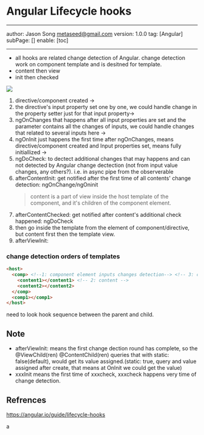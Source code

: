 # Angular Lifecycle hooks
---
author: Jason Song <metaseed@gmail.com>
version: 1.0.0
tag: [Angular]
subPage: []
enable: [toc]

---
* all hooks are related change detection of Angular. change detection work on component template and is desitned for template.
* content then view
* init then checked

![](https://lh4.googleusercontent.com/jqfQIpB5PJcoOn8n9fMW466u69Fs-kS4pKMzr3nKPmLRj_T730J9MB3kBRfaI9A_T3T5PFYOsjL0lSJkl_NifKbzhOJgkZKU5bQmiZhXwz8Tcu_uT6rsSlA8gFF5hl-YBRybh0RA)
1. directive/component created -> 
1. the directive's input property set one by one, we could handle change in the property setter just for that input property-> 
1. ngOnChanges that happens after all input properties are set and the parameter contains all the changes of inputs, we could handle changes that related to several inputs here ->
1. ngOnInit just happens the first time after ngOnChanges, means directive/component created and Input properties set, means fully initiallized ->
1. ngDoCheck: to dectect additional changes that may happens and can not detected by Angular change dectection (not from input value changes, any others?). i.e. in async pipe from the observerable 
1. afterContentInit: get notified after the first time of all contents' change detection: ngOnChange/ngOninit
   > content is a part of view inside the host template of the component, and it's children of the component element.
1. afterContentChecked: get notified after content's additional check happened: ngDoCheck
1. then go inside the template from the element of component/directive, but content first then the template view.
1. afterViewInit: 

### change detection orders of templates
```html
<host>
  <comp> <!--1: component element inputs changes detection--> <!-- 3: component template -->
    <content1></content1> <!-- 2: content -->
    <content2></content2>
  </comp>
  <comp1></comp1>
</host>
```

need to look hook sequence between the parent and child.
## Note
* afterViewInit: means the first change dection round has complete, so the @ViewChild(ren) @ContentChild(ren) queries that with static: false(default), would get its value assigned.(static: true, query and value assigned after create, that means at OnInit we could get the value)
* xxxInit means the first time of xxxcheck, xxxcheck happens very time of change detection.



## Refrences
https://angular.io/guide/lifecycle-hooks



a